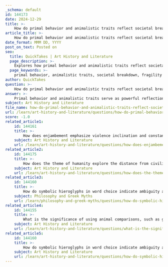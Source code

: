 ```yaml
---
_schema: default
id: 144173
date: 2024-12-29
title: >-
    How do primal behavior and animalistic traits reflect societal breakdown and the fragility of peace?
article_title: >-
    How do primal behavior and animalistic traits reflect societal breakdown and the fragility of peace?
date_format: MMM DD, YYYY
post_on_text: Posted on
seo:
  title: QuickTakes | Art History and Literature
  page_description: >-
    Explores how primal behavior and animalistic traits reflect societal breakdown and the fragility of peace, particularly in the context of authority figures like police officers.
  page_keywords: >-
    primal behavior, animalistic traits, societal breakdown, fragility of peace, instinctual actions, authority figures, police behavior, community tension, chaos, emotional depth, irony, human characteristics, urban environments, violence, order and disorder
author: QuickTakes
question: >-
    How do primal behavior and animalistic traits reflect societal breakdown and the fragility of peace?
answer: >-
    Primal behavior and animalistic traits serve as powerful reflections of societal breakdown and the fragility of peace, particularly in contexts where authority figures, such as police officers, are depicted as regressing to instinctual actions driven by survival needs. This regression highlights the thin veneer of civilization that can easily be stripped away in times of crisis, revealing the underlying primal urges that can surface during conflict.\n\n1. **Primal Behavior and Societal Breakdown**: Primal behavior refers to instinctual actions that arise from basic survival needs. In the context of societal breakdown, these behaviors can manifest in individuals who are supposed to maintain order, such as police officers. The portrayal of an officer adopting primal behaviors suggests that even those in positions of authority are not immune to the chaos surrounding them. This regression can exacerbate tensions within the community, leading to a cycle of violence and disorder. The extended metaphor of the officer's animalistic traits serves to illustrate how quickly normalcy can devolve into chaos, emphasizing the fragility of peace.\n\n2. **Animalistic Traits and Emotional Depth**: The depiction of animalistic traits in characters, such as likening a police officer to a gorilla, underscores a distance from humanity. This metaphor implies that the officer operates more on instinct and aggression rather than rational thought or empathy. Such a portrayal highlights the potential disconnect from the community he is meant to protect, reinforcing the idea that his role may be more about exerting control than fostering safety. This duality of strength and vulnerability adds complexity to the character, suggesting that beneath the imposing exterior lies a struggle with emotional depth and the weight of societal expectations.\n\n3. **Irony and Contrast**: The juxtaposition of human characteristics with animal traits creates irony, particularly when highlighting the fragility of peace. For instance, a character described as "King Kong strong" may also exhibit vulnerability, showcasing the contrast between their physical prowess and emotional fragility. This irony serves to emphasize the precariousness of societal order, where the same traits that can protect can also lead to violence and chaos.\n\n4. **Fragility of Peace**: The imagery of muscular aggression juxtaposed with the thin barriers of peace in society suggests that beneath the surface, chaos and violence are always lurking. The metaphor serves to illustrate how easily individuals, including those in authority, could plunge into violence, reflecting the fragility of peace in urban environments. This tension between order and disorder is a critical aspect of understanding how primal behavior and animalistic traits can influence societal dynamics.\n\nIn summary, the exploration of primal behavior and animalistic traits reveals the underlying tensions within society, particularly during moments of conflict. These themes highlight the fragility of peace and the potential for societal breakdown, illustrating how instinctual actions can disrupt the delicate balance of order and chaos.
subject: Art History and Literature
file_name: how-do-primal-behavior-and-animalistic-traits-reflect-societal-breakdown-and-the-fragility-of-peace.md
url: /learn/art-history-and-literature/questions/how-do-primal-behavior-and-animalistic-traits-reflect-societal-breakdown-and-the-fragility-of-peace
score: -1.0
related_article1:
    id: 144161
    title: >-
        How does enjambement emphasize violence inclination and constant threat through aggression?
    subject: Art History and Literature
    url: /learn/art-history-and-literature/questions/how-does-enjambement-emphasize-violence-inclination-and-constant-threat-through-aggression
related_article2:
    id: 144175
    title: >-
        How does the theme of humanity explore the distance from civilization and the aggressive nature of primal appearance?
    subject: Art History and Literature
    url: /learn/art-history-and-literature/questions/how-does-the-theme-of-humanity-explore-the-distance-from-civilization-and-the-aggressive-nature-of-primal-appearance
related_article3:
    id: 144160
    title: >-
        How do symbolic hieroglyphs in word choice indicate ambiguity and the dangerous nature of a job?
    subject: Philosophy and Greek Myths
    url: /learn/philosophy-and-greek-myths/questions/how-do-symbolic-hieroglyphs-in-word-choice-indicate-ambiguity-and-the-dangerous-nature-of-a-job
related_article4:
    id: 144155
    title: >-
        What is the significance of using animal comparisons, such as gorilla imagery and King Kong references, in similes?
    subject: Art History and Literature
    url: /learn/art-history-and-literature/questions/what-is-the-significance-of-using-animal-comparisons-such-as-gorilla-imagery-and-king-kong-references-in-similes
related_article5:
    id: 144160
    title: >-
        How do symbolic hieroglyphs in word choice indicate ambiguity and the dangerous nature of a job?
    subject: Art History and Literature
    url: /learn/art-history-and-literature/questions/how-do-symbolic-hieroglyphs-in-word-choice-indicate-ambiguity-and-the-dangerous-nature-of-a-job
---
```


&nbsp;